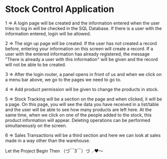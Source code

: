 

 <h1>Stock Control Application</h1>

1 => A login page will be created and the information entered when the user tries to log in will be checked in the SQL Database. If there is a user with the information entered, login will be allowed.

2 => The sign up page will be created. If the user has not created a record before, entering your information on this screen will create a record. If a user with the entered information has already registered, the message "There is already a user with this information" will be given and the record will not be able to be created.

3 => After the login router, a panel opens in front of us and when we click on a menu bar above, we go to the pages we need to go to.

4 => Add product permission will be given to change the products in stock.

5 => Stock Tracking will be a section on the page and when clicked, it will be a page. On this page, you will see the data you have received in a list/table and the user will be able to see how many products are left here. At the same time, when we click on one of the people added to the stock, this product information will appear. Deleting operations can be performed simultaneously on the screen. 

6 => Sales Transactions will be a third section and here we can look at sales made in a way other than the warehouse.

Let the Project Begin Then （づ￣3￣）づ╭❤️～

